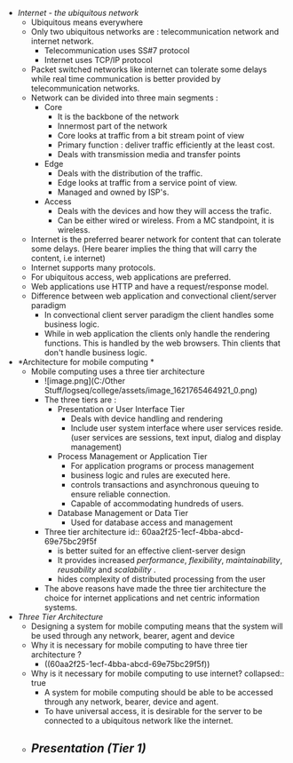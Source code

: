 - *Internet - the ubiquitous network*
  - Ubiquitous means everywhere
  - Only two ubiquitous networks are : telecommunication network and internet network.
    - Telecommunication uses SS#7 protocol
    - Internet uses TCP/IP protocol
  - Packet switched networks like internet can tolerate some delays while real time communication is better provided by telecommunication networks.
  - Network can be divided into three main segments :
    - Core
      - It is the backbone of the network
      - Innermost part of the network
      - Core looks at traffic from a bit stream point of view
      - Primary function : deliver traffic efficiently at the least cost.
      - Deals with transmission media and transfer points
    - Edge
      - Deals with the distribution of the traffic.
      - Edge looks at traffic from a service point of view.
      - Managed and owned by ISP's.
    - Access
      - Deals with the devices and how they will access the trafic.
      - Can be either wired or wireless. From a MC standpoint, it is wireless.
  - Internet is the preferred bearer network for content that can tolerate some delays. (Here bearer implies the thing that will carry the content, i.e internet)
  - Internet supports many protocols.
  - For ubiquitous access, web applications are preferred.
  - Web applications use HTTP and have a request/response model.
  - Difference between web application and convectional client/server paradigm
    - In convectional client server paradigm the client handles some business logic.
    - While in web application the clients only handle the rendering functions. This is handled by the web browsers. Thin clients that don't handle business logic.
- *Architecture for mobile computing *
  - Mobile computing uses a three tier architecture
    - ![image.png](C:/Other Stuff/logseq/college/assets/image_1621765464921_0.png)
    - The three tiers are :
      - Presentation or User Interface Tier
        - Deals with device handling and rendering
        - Include user system interface where user services reside. (user services are sessions, text input, dialog and display management)
      - Process Management or Application Tier
        - For application programs or process management
        - business logic and rules are executed here.
        - controls transactions and asynchronous queuing to ensure reliable connection.
        - Capable of accommodating hundreds of users.
      - Database Management or Data Tier
        - Used for database access and management
    - Three tier architecture
      id:: 60aa2f25-1ecf-4bba-abcd-69e75bc29f5f
      - is better suited for an effective client-server design
      - It provides increased _performance_, _flexibility_, _maintainability_, _reusability_ and _scalability_ .
      - hides complexity of distributed processing from the user
    - The above reasons have made the three tier architecture the choice for internet applications and net centric information systems.
- *Three Tier Architecture*
  - Designing a system for mobile computing means that the system will be used through any network, bearer, agent and device
  - Why it is necessary for mobile computing to have three tier architecture ?
    - ((60aa2f25-1ecf-4bba-abcd-69e75bc29f5f))
  - Why is it necessary for mobile computing to use internet?
    collapsed:: true
    - A system for mobile computing should be able to be accessed through any network, bearer, device and agent.
    - To have universal access, it is desirable for the server to be connected to a ubiquitous network like the internet.
  - *Presentation (Tier 1)*
    -